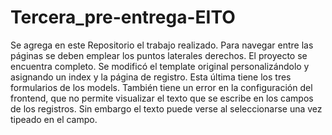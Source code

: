# Tercera_pre-entrega-EITO

Se agrega en este Repositorio el trabajo realizado.
Para navegar entre las páginas se deben emplear los puntos laterales derechos.
El proyecto se encuentra completo.
Se modificó el template original personalizándolo y asignando un index y la página de registro. Esta última tiene los tres formularios de los models.
También tiene un error en la configuración del frontend, que no permite visualizar el texto que se escribe en los campos de los registros. Sin embargo el texto puede verse al seleccionarse una vez tipeado en el campo.
